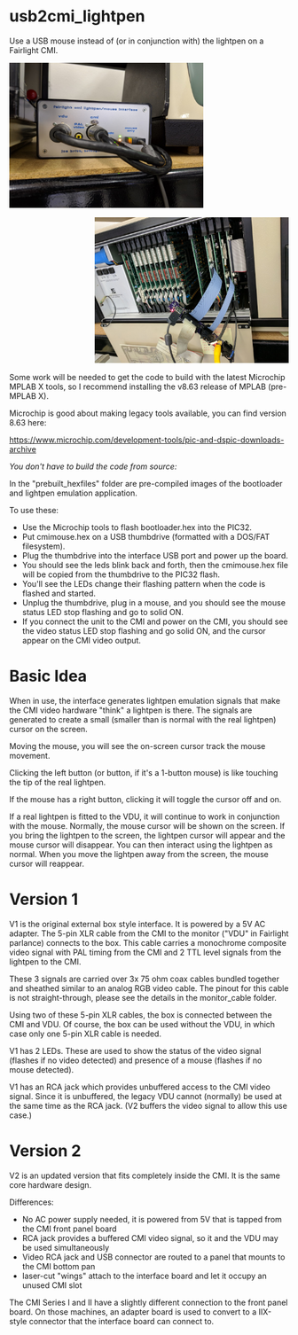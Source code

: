 # usb2cmi_lightpen
Use a USB mouse instead of (or in conjunction with) the lightpen on a Fairlight CMI.

<p align="left">
  <img src="interface_photos/V1/IMG_20190323_144949.jpg" width="350" title="Version 1">
</p>

<p align="right">
  <img src="interface_photos/V2/IMG_20170923_110217.jpg" width="350" title="Version 2">
</p>

Some work will be needed to get the code to build with the latest Microchip MPLAB X tools,
so I recommend installing the v8.63 release of MPLAB (pre-MPLAB X). 

Microchip is good about making legacy tools available, you can find version 8.63 here:

https://www.microchip.com/development-tools/pic-and-dspic-downloads-archive

*You don't have to build the code from source:*

In the "prebuilt_hexfiles" folder are pre-compiled images of the bootloader and lightpen emulation application.

To use these:

- Use the Microchip tools to flash bootloader.hex into the PIC32.
- Put cmimouse.hex on a USB thumbdrive (formatted with a DOS/FAT filesystem).
- Plug the thumbdrive into the interface USB port and power up the board.
- You should see the leds blink back and forth, then the cmimouse.hex file will be copied from the thumbdrive to the PIC32 flash.
- You'll see the LEDs change their flashing pattern when the code is flashed and started.
- Unplug the thumbdrive, plug in a mouse, and you should see the mouse status LED stop flashing and go to solid ON.
- If you connect the unit to the CMI and power on the CMI, you should see the video status LED stop flashing and go solid ON, and the cursor appear on the CMI video output.

# Basic Idea

When in use, the interface generates lightpen emulation signals that make the CMI video hardware
"think" a lightpen is there. The signals are generated to create a small (smaller than is normal
with the real lightpen) cursor on the screen.

Moving the mouse, you will see the on-screen cursor track the mouse movement.

Clicking the left button (or button, if it's a 1-button mouse) is like touching the tip of the
real lightpen.

If the mouse has a right button, clicking it will toggle the cursor off and on.

If a real lightpen is fitted to the VDU, it will continue to work in conjunction with the mouse.
Normally, the mouse cursor will be shown on the screen. If you bring the lightpen to the screen,
the lightpen cursor will appear and the mouse cursor will disappear. You can then interact using
the lightpen as normal. When you move the lightpen away from the screen, the mouse cursor will
reappear.

# Version 1

V1 is the original external box style interface. It is powered by a 5V AC adapter.
The 5-pin XLR cable from the CMI to the monitor ("VDU" in Fairlight parlance) connects
to the box. This cable carries a monochrome composite video signal with PAL timing from the CMI
and 2 TTL level signals from the lightpen to the CMI. 

These 3 signals are carried over 3x 75 ohm coax cables bundled together and sheathed similar to
an analog RGB video cable. The pinout for this cable is not straight-through, please see the
details in the monitor_cable folder.

Using two of these 5-pin XLR cables, the box is connected between the CMI and VDU.
Of course, the box can be used without the VDU, in which case only one 5-pin XLR cable is needed.

V1 has 2 LEDs. These are used to show the status of the video signal (flashes if no video
detected) and presence of a mouse (flashes if no mouse detected).

V1 has an RCA jack which provides unbuffered access to the CMI video signal. Since it is
unbuffered, the legacy VDU cannot (normally) be used at the same time as the RCA jack.
(V2 buffers the video signal to allow this use case.)

# Version 2

V2 is an updated version that fits completely inside the CMI. It is the same core hardware design.

Differences:
  - No AC power supply needed, it is powered from 5V that is tapped from the CMI front panel board
  - RCA jack provides a buffered CMI video signal, so it and the VDU may be used simultaneously
  - Video RCA jack and USB connector are routed to a panel that mounts to the CMI bottom pan
  - laser-cut "wings" attach to the interface board and let it occupy an unused CMI slot

The CMI Series I and II have a slightly different connection to the front panel board. On those
machines, an adapter board is used to convert to a IIX-style connector that the interface board
can connect to.

